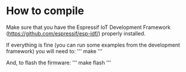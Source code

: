 # How to compile
Make sure that you have the Espressif IoT Development Framework (https://github.com/espressif/esp-idf/) properly installed.

If everything is fine (you can run some examples from the development framework) you will need to:
'''
make
'''

And, to flash the firmware:
'''
make flash
'''
